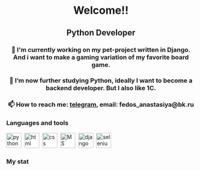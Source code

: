 <div id='header' align='center'>
  <h1>Welcome!!</h1>
  <h2>Python Developer</h2>

  <h3>🔭 I'm currently working on my pet-project written in Django. And i want to make a gaming variation of my favorite board game.</h3></h3>
  <h3>🌱 I’m now further studying Python, ideally I want to become a backend developer. But I also like 1C.</h3>
  <h3>📫 How to reach me: <a href='https://t.me/Feedoos'>telegram</a>, email: fedos_anastasiya@bk.ru</h3>
</div>

### Languages and tools

<img src="https://cdn.jsdelivr.net/gh/devicons/devicon@latest/icons/python/python-original-wordmark.svg" title="python" width="40" height="40"/>&nbsp;
<img src="https://cdn.jsdelivr.net/gh/devicons/devicon/icons/html5/html5-original.svg" title="html" width="40" height="40"/>&nbsp;
<img src="https://cdn.jsdelivr.net/gh/devicons/devicon/icons/css3/css3-original.svg" title="css" width="40" height="40"/>&nbsp;
<img src="https://cdn.jsdelivr.net/gh/devicons/devicon@latest/icons/microsoftsqlserver/microsoftsqlserver-original-wordmark.svg" title="MS SQL" width="40" height="40"/>&nbsp;
<img src="https://cdn.jsdelivr.net/gh/devicons/devicon@latest/icons/django/django-plain-wordmark.svg" title="django" width="40" height="40"/>&nbsp;
<img src="https://cdn.jsdelivr.net/gh/devicons/devicon@latest/icons/selenium/selenium-original.svg" title="selenium" width="40" height="40"/>&nbsp;


### My stat

<div id="stat" align="center">
    <img src="https://github-profile-summary-cards.vercel.app/api/cards/profile-details?username=AnastasiyaFedos&theme=github_dark" alt=""/>
    <img src="https://github-profile-summary-cards.vercel.app/api/cards/most-commit-language?username=AnastasiyaFedos&theme=github_dark" alt=""/>
     <img src="https://github-profile-summary-cards.vercel.app/api/cards/stats?username=AnastasiyaFedos&theme=github_dark" alt=""/>
</div>
